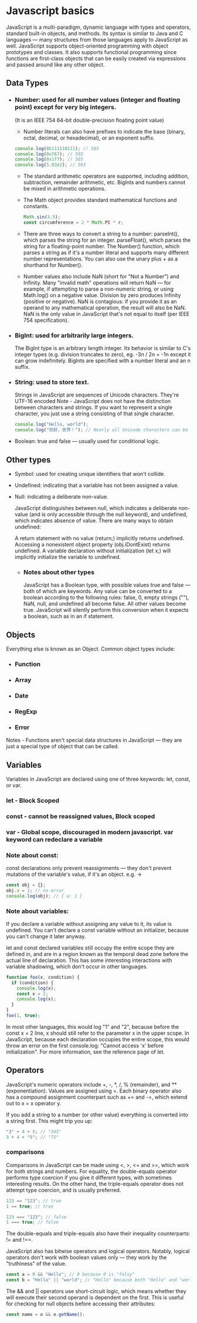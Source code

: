 # Javascript basics

JavaScript is a multi-paradigm, dynamic language with types and operators, standard built-in objects, and methods.
Its syntax is similar to Java and C languages — many structures from those languages apply to JavaScript as well.
JavaScript supports object-oriented programming with object prototypes and classes.
It also supports functional programming since functions are first-class objects
that can be easily created via expressions and passed around like any other object.

## Data Types

- ### Number: used for all number values (integer and floating point) except for very big integers.

  (It is an IEEE 754 64-bit double-precision floating point value)

  - Number literals can also have prefixes to indicate the base (binary, octal, decimal, or hexadecimal), or an exponent suffix.

  ```javascript
  console.log(0b111110111); // 503
  console.log(0o767); // 503
  console.log(0x1f7); // 503
  console.log(5.03e2); // 503
  ```

  - The standard arithmetic operators are supported, including addition, subtraction, remainder arithmetic, etc.
    BigInts and numbers cannot be mixed in arithmetic operations.

  - The Math object provides standard mathematical functions and constants.

    ```javascript
    Math.sin(3.5);
    const circumference = 2 * Math.PI * r;
    ```

  - There are three ways to convert a string to a number:
    parseInt(), which parses the string for an integer.
    parseFloat(), which parses the string for a floating-point number.
    The Number() function, which parses a string as if it's a number literal and supports many different number representations.
    You can also use the unary plus + as a shorthand for Number().

  - Number values also include NaN (short for "Not a Number") and Infinity.
    Many "invalid math" operations will return NaN — for example, if attempting to parse a non-numeric string,
    or using Math.log() on a negative value. Division by zero produces Infinity (positive or negative).
    NaN is contagious: if you provide it as an operand to any mathematical operation, the result will also be NaN.
    NaN is the only value in JavaScript that's not equal to itself (per IEEE 754 specification).

- ### BigInt: used for arbitrarily large integers.

  The BigInt type is an arbitrary length integer.
  Its behavior is similar to C's integer types (e.g. division truncates to zero), eg. -3n / 2n = -1n
  except it can grow indefinitely. BigInts are specified with a number literal and an n suffix.

- ### String: used to store text.

  Strings in JavaScript are sequences of Unicode characters. They're UTF-16 encoded
  Note - JavaScript does not have the distinction between characters and strings.
  If you want to represent a single character, you just use a string consisting of that single character.

  ```javascript
  console.log("Hello, world");
  console.log("你好，世界！"); // Nearly all Unicode characters can be written literally in string literals
  ```

- Boolean: true and false — usually used for conditional logic.

## Other types

- Symbol: used for creating unique identifiers that won't collide.
- Undefined: indicating that a variable has not been assigned a value.
- Null: indicating a deliberate non-value.

  JavaScript distinguishes between null, which indicates a deliberate non-value (and is only accessible through the null keyword),
  and undefined, which indicates absence of value. There are many ways to obtain undefined:

  A return statement with no value (return;) implicitly returns undefined.
  Accessing a nonexistent object property (obj.iDontExist) returns undefined.
  A variable declaration without initialization (let x;) will implicitly initialize the variable to undefined.

  - ### Notes about other types
    JavaScript has a Boolean type, with possible values true and false — both of which are keywords. Any value can be converted to a boolean according to the following rules:
    false, 0, empty strings (""), NaN, null, and undefined all become false.
    All other values become true.
    JavaScript will silently perform this conversion when it expects a boolean, such as in an if statement.

## Objects

Everything else is known as an Object. Common object types include:

- ### Function
- ### Array
- ### Date
- ### RegExp
- ### Error

Notes - Functions aren't special data structures in JavaScript — they are just a special type of object that can be called.

## Variables

Variables in JavaScript are declared using one of three keywords: let, const, or var.

### let - Block Scoped

### const - cannot be reassigned values, Block scoped

### var - Global scope, discouraged in modern javascript. var keyword can redeclare a variable

### Note about const:

const declarations only prevent reassignments — they don't prevent mutations of the variable's value, if it's an object.
e.g. ->

```javascript
const obj = {};
obj.a = 1; // no error
console.log(obj); // { a: 1 }
```

### Note about variables:

If you declare a variable without assigning any value to it, its value is undefined.
You can't declare a const variable without an initializer, because you can't change it later anyway.

let and const declared variables still occupy the entire scope they are defined in,
and are in a region known as the temporal dead zone before the actual line of declaration.
This has some interesting interactions with variable shadowing, which don't occur in other languages.

```javascript
function foo(x, condition) {
  if (condition) {
    console.log(x);
    const x = 2;
    console.log(x);
  }
}
foo(1, true);
```

In most other languages, this would log "1" and "2", because before the const x = 2 line,
x should still refer to the parameter x in the upper scope. In JavaScript,
because each declaration occupies the entire scope, this would throw an error on the
first console.log: "Cannot access 'x' before initialization". For more information, see the reference page of let.

## Operators

JavaScript's numeric operators include +, -, \*, /, % (remainder), and \*\* (exponentiation).
Values are assigned using =. Each binary operator also has a compound assignment counterpart
such as += and -=, which extend out to x = x operator y.

If you add a string to a number (or other value) everything is converted into a string first. This might trip you up:

```javascript
"3" + 4 + 5; // "345"
3 + 4 + "5"; // "75"
```

### comparisons

Comparisons in JavaScript can be made using <, >, <= and >=, which work for both strings and numbers.
For equality, the double-equals operator performs type coercion if you give it different types, with sometimes interesting results.
On the other hand, the triple-equals operator does not attempt type coercion, and is usually preferred.

```javascript
123 == "123"; // true
1 == true; // true

123 === "123"; // false
1 === true; // false
```

The double-equals and triple-equals also have their inequality counterparts: != and !==.

JavaScript also has bitwise operators and logical operators.
Notably, logical operators don't work with boolean values only — they work by the "truthiness" of the value.

```javascript
const a = 0 && "Hello"; // 0 because 0 is "falsy"
const b = "Hello" || "world"; // "Hello" because both "Hello" and "world" are "truthy"
```

The && and || operators use short-circuit logic, which means whether they will execute their second operand is dependent on the first.
This is useful for checking for null objects before accessing their attributes:

```javascript
const name = o && o.getName();
```
